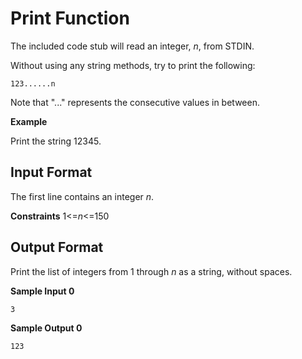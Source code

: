 # Print Function

The included code stub will read an integer, _n_, from STDIN.

Without using any string methods, try to print the following:
```
123......n
```
Note that "..." represents the consecutive values in between.

**Example**

Print the string 12345.

## Input Format

The first line contains an integer _n_.

**Constraints**
1<=_n_<=150

## Output Format

Print the list of integers from 1 through _n_ as a string, without spaces.

**Sample Input 0**
```
3
```
**Sample Output 0**
```
123
```
